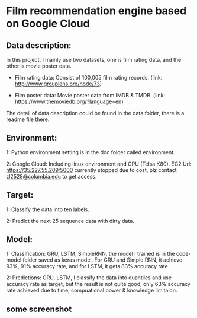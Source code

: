 # Film recommendation engine based on Google Cloud

## Data description:

In this project, I mainly use two datasets, one is film rating data, and the other is movie poster data. 

- Film rating data: Consist of 100,005 film rating records. (link: http://www.grouplens.org/node/73)

- Film poster data: Movie poster data from IMDB & TMDB. (link: https://www.themoviedb.org/?language=en)


The detail of data description could be found in the data folder, there is a readme file there.

## Environment: 

1: Python environment setting is in the doc folder called environment.

2: Google Cloud: Including linux environment and GPU (Telsa K80). EC2 Url: https://35.227.55.209:5000 currently stopped due to cost, plz contact zl2528@columbia.edu to get access.

## Target:

1: Classify the data into ten labels.

2: Predict the next 25 sequence data with dirty data.

## Model:

1: Classification: GRU, LSTM, SimpleRNN, the model I trained is in the code-model folder saved as keras model. For GRU and Simple RNN, it achieve 93%, 91% accuracy rate, and for LSTM, it gets 83% accuracy rate

2: Predictions: GRU, LSTM, I classify the data into quantiles and use accuracy rate as target, but the result is not quite good, only 63% accuracy rate achieved due to time, compuational power & knowledge limitaion.

## some screenshot
